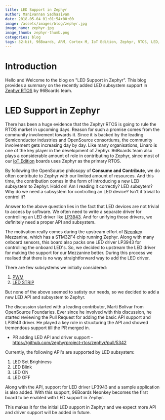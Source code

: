 ```yaml
---
title: LED Support in Zephyr
author: Manivannan Sadhasivam
date: 2018-05-04 01:01:54+00:00
image: /assets/images/blog/zephyr.jpg
image_name: zephyr.jpg
image_thumb: zephyr-thumb.png
categories: blog
tags: 32-bit, 96Boards, ARM, Cortex M, IoT Edition, Zephyr, RTOS, LED, Neonkey, Upstreaming
---
```


# Introduction

Hello and Welcome to the blog on "LED Support in Zephyr". This blog provides
a summary on the recently added LED subsystem support in [Zephyr RTOS](https://github.com/zephyrproject-rtos/zephyr)
by 96Boards team.

# LED Support in Zephyr

There has been a huge evidence that the Zephyr RTOS is going to rule the RTOS
market in upcoming days. Reason for such a promise comes from the community
involvement towards it. Since it is backed by the leading Semiconductor
industries and OpenSource consortiums, the community involvement gets increasing
day by day. Like many organisations, Linaro is one of the key player in the
development of Zephyr. 96Boards team also plays a considerable amount of role
in contributing to Zephyr, since most of our [IoT Edition](https://www.96boards.org/products/ie/)
boards uses Zephyr as the primary RTOS.

By following the OpenSource philosopy of **Consume and Contribute**, we do often
contribute to Zephyr with our limited amount of resources. And this time, the
contribution comes in the form of introducing a new LED subsystem to Zephyr.
Hold on! Am I reading it correctly? LED subsytem? Why do we need a subsystem
for controlling an LED device? Isn't it trivial to control it?

Answer to the above question lies in the fact that LED devices are not trivial
to access by software. We often need to write a separate driver for controlling
an LED driver like [LP3943](http://www.ti.com/product/LP3943). And for unifying
those drivers, we definitely need a proper API and subsystem.

The motivation really comes during the upstream effort of [Neonkey](https://www.96boards.org/product/neonkey/)
Mezzanine, which has a STM32F4 chip running Zephyr. Along with many onboard
sensors, this board also packs one LED driver LP3943 for controlling the onboard
LED's. So, we decided to upstream the LED driver for making the support for our
Mezzanine better. During this process we realised that there is no way
straightforward way to add the LED driver.

There are few subsystems we initially considered:

1. [PWM](https://github.com/zephyrproject-rtos/zephyr/tree/master/drivers/pwm)
2. [LED STRIP](https://github.com/zephyrproject-rtos/zephyr/tree/master/drivers/led_strip)

But none of the above seemed to satisty our needs, so we decided to add a new
LED API and subsystem to Zephyr.

The discussion started with a leading contributor, Marti Bolivar from OpenSource
Foundaries. Ever since he involved with this discussion, he started reviewing the
Pull Request for adding the basic API support and LP3943 driver. He played a
key role in structuring the API and showed tremendous support till the PR merged
in.

* PR adding LED API and driver support - https://github.com/zephyrproject-rtos/zephyr/pull/5342

Currently, the following API's are supported by LED subsystem:

1. LED Set Brightness
2. LED Blink
3. LED ON
4. LED OFF

Along with the API, support for LED driver LP3943 and a sample application is
also added. With this support, 96Boards Neonkey becomes the first board to
be enabled with LED support in Zephyr.

This makes it for the initial LED support in Zephyr and we expect more API and
driver support will be added in future.

